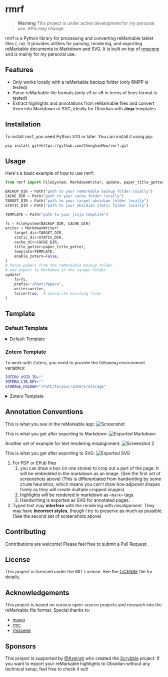# rmrf

> **Warning**
> This project is under active development for my personal use. APIs may change.

rmrf is a Python library for processing and converting reMarkable tablet files (`.rm`). It provides utilities for parsing, rendering, and exporting reMarkable documents to Markdown and SVG. It is built on top of [rmscene](https://github.com/ricklupton/rmscene) and is mainly for my personal use.

## Features

- Only works locally with a reMarkable backup folder (only RMPP is tested)
- Parse reMarkable file formats (only v3 or v6 in terms of lines format is tested)
- Extract highlights and annotations from reMarkable files and convert them into Markdown or SVG, ideally for Obsidian with **Jinja** templates

## Installation

To install rmrf, you need Python 3.10 or later. You can install it using pip:

```bash
pip install git+https://github.com/ChenghaoMou/rmrf.git
```

## Usage

Here's a basic example of how to use rmrf:

```python
from rmrf import FileSystem, MarkdownWriter, update, paper_title_getter

BACKUP_DIR = Path("path to your reMarkable backup folder locally")
CACHE_DIR = Path("path to your cache folder locally")
TARGET_DIR = Path("path to your target obsidian folder locally")
STATIC_DIR = Path("path to your obsidian static folder locally")

TEMPLATE = Path("path to your jinja template")

fs = FileSystem(BACKUP_DIR, CACHE_DIR)
writer = MarkdownWriter(
    target_dir=TARGET_DIR,
    static_dir=STATIC_DIR,
    cache_dir=CACHE_DIR,
    title_getter=paper_title_getter,
    template=TEMPLATE,
    enable_zotero=False,
)
# Parse papers from the reMarkable backup folder 
# and export to Markdown in the target folder
update(
    fs=fs,
    prefix="/Root/Papers",
    writer=writer,
    force=True,  # overwrite existing files
)
```

## Template

### Default Template

<details>

<summary>Default Template</summary>

```markdown
---
title: "{{ title | default('Untitled') }}"
{%- if alias is defined and alias %}
alias:
- "{{ alias }}"
{%- endif %}
{%- if created is defined and created %}
created: {{ created }}
{%- endif %}
{%- if updated is defined and updated %}
updated: {{ updated }}
{%- endif %}
{%- if modified is defined and modified %}
modified: {{ modified }}
{%- endif %}
tags:
- reMarkable
---

# {{ original_title | default(title) }}

{%- if pages is defined and pages %}
## Pages

{%- for page_idx, tags, highlights in pages %}
### Page {{ page_idx }}

{%- if tags %}
**Tags**: {{ tags | join(', ') }}
{%- endif %}
{%- if highlights %}
**Highlights**:
{% for highlight in highlights %}
{%- if highlight is string %}
{{ highlight }}
{%- else %}
{%- if highlight|length == 5 %}
{%- set r, g, b, a, text = highlight %}
<mark style="background-color: rgba({{ r }}, {{ g }}, {{ b }}, {{ a }})">{{ text }}</mark>
{%- else %}
{{ highlight }}
{%- endif %}
{%- endif %}
{%- endfor %}
{%- endif %}

{%- endfor %}
{%- endif %}
```

</details>

### Zotero Template

To work with Zotero, you need to provide the following environment variables:

```bash
ZOTERO_USER_ID=""
ZOTERO_LIB_KEY=""
STORAGE_FOLDER="/Path/to/your/Zotero/storage"
```

<details>

<summary>Zotero Template</summary>

```markdown
---
title: "{{ title | default('Untitled') }}"
{%- if alias is defined and alias %}
alias:
- "{{ alias }}"
{%- endif %}
{%- if created is defined and created %}
created: {{ created }}
{%- endif %}
{%- if updated is defined and updated %}
updated: {{ updated }}
{%- endif %}
{%- if modified is defined and modified %}
modified: {{ modified }}
{%- endif %}
{%- if authors is defined and authors %}
authors: {{ authors }}
{%- endif %}
{%- if url is defined and url %}
url: {{ url }}
{%- endif %}
{%- if zotero_url is defined and zotero_url %}
zotero_url: {{ zotero_url }}
{%- endif %}
tags:
- reMarkable
---

# {{ original_title | default(title) }}

{%- if zotero_url is defined and zotero_url %}
[Open in Zotero]({{ zotero_url }})
{%- endif %}

{%- if abstract is defined and abstract %}
## Abstract

{{ abstract }}
{%- endif %}

{%- if pages is defined and pages %}
## Pages

{%- for page_idx, tags, highlights in pages %}
### Page {{ page_idx }}

{%- if tags %}
**Tags**: {{ tags | join(', ') }}
{%- endif %}

{%- if highlights %}
**Highlights**:
{% for highlight in highlights %}
{%- if highlight is string %}
{{ highlight }}
{%- else %}
{%- if highlight|length == 5 %}
{%- set r, g, b, a, text = highlight %}
<mark style="background-color: rgba({{ r }}, {{ g }}, {{ b }}, {{ a }})">{{ text }}</mark>
{%- else %}
{{ highlight }}
{%- endif %}
{%- endif %}
{%- endfor %}
{%- endif %}

{%- endfor %}
{%- endif %}
```

</details>

## Annotation Conventions

This is what you see in the reMarkable app:
![Screenshot](./static/screenshot.png)

This is what you get after exporting to Markdown:
![Exported Markdown](./static/export.png)

Another set of example for text rendering misalignment:
![Screenshot 2](./static/screenshot2.png)

This is what you get after exporting to SVG:
![Exported SVG](./static/export2.png)

1. For PDF or EPub files
   1. you can draw a box (in one stroke) to crop out a part of the page. It will be embedded in the markdown as an image. (See the first set of screenshots above) (This is differentiated from handwriting by some crude heuristics, which means you *can't* draw box-adjacent shapes freely as they will create multiple cropped images)
   2. highlights will be rendered in markdown as `<mark>` tags.
   3. Handwriting is exported as SVG for annotated pages.
2. Typed text may **interfere** with the rendering with misalignment. They may have **incorrect styles**, though I try to preserve as much as possible. (See the second set of screenshots above)

## Contributing

Contributions are welcome! Please feel free to submit a Pull Request.

## License

This project is licensed under the MIT License. See the [LICENSE](LICENSE) file for details.

## Acknowledgements

This project is based on various open-source projects and research into the reMarkable file format. Special thanks to:

- [maxio](https://github.com/lschwetlick/maxio)
- [rmc](https://github.com/ricklupton/rmc)
- [rmscene](https://github.com/ricklupton/rmscene)

## Sponsors

This project is supported by [@Azeirah](https://github.com/Azeirah) who created the [Scrybble](https://scrybble.ink/) project. If you want to export your reMarkable highlights to Obsidian without any technical setup, feel free to check it out!
